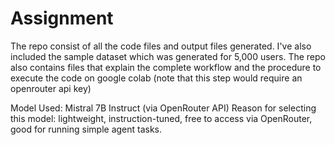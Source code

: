 # Assignment
The repo consist of all the code files and output files generated. I've also included the sample dataset which was generated for 5,000 users. 
The repo also contains files that explain the complete workflow and the procedure to execute the code on google colab (note that this step would require an openrouter api key) 

Model Used: Mistral 7B Instruct (via OpenRouter API)
Reason for selecting this model: lightweight, instruction-tuned, free to access via OpenRouter, good for running simple agent tasks.
